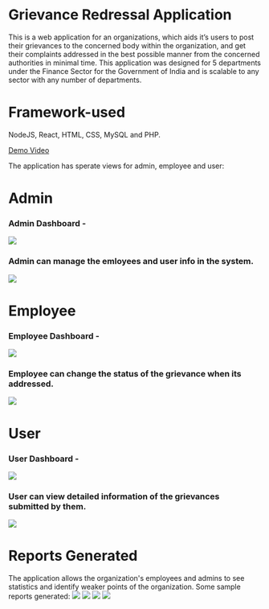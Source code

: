 # Grievance Redressal Application
This is a web application for an organizations, which aids it’s users to post their grievances to the concerned body within the organization, and get their complaints
addressed in the best possible manner from the concerned authorities in minimal time. 
This application was designed for 5 departments under the Finance Sector for the Government of India and is scalable to any sector with any number of departments.

# Framework-used
NodeJS, React, HTML, CSS, MySQL and PHP.

[Demo Video](https://drive.google.com/file/d/1vwvqrwDyEbgOz40yG9VG7YL26pIJLE2q/view?usp=sharing)

The application has sperate views for admin, employee and user:

# Admin
### Admin Dashboard - 
![](images/admin_dash.png)
### Admin can manage the emloyees and user info in the system.
![](images/admin_view.png)

# Employee
### Employee Dashboard -
![](images/emp_dash.png)
### Employee can change the status of the grievance when its addressed.
![](images/emp_view.png)

# User
### User Dashboard -
![](images/user_dash.png)
### User can view detailed information of the grievances submitted by them.
![](images/user_view.png)

# Reports Generated
The application allows the organization's employees and admins to see statistics and identify weaker points of the organization.
Some sample reports generated:
![](images/report-1.png)
![](images/report-2.png)
![](images/report-3.png)
![](images/report-4.png)
